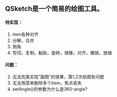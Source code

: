 ## QSketch是一个简易的绘图工具。
#### 待实现：
1. item各种对齐
2. 分解，合并
3. 倒角
4. 剪切，复制，黏贴，旋转，镜像，对齐，撤销，放缩
#### 问题：
2. 无法完美实现“画图”的效果，第1,2次绘图有问题
3. 无法用菜单删除多个item，焦点丢失
5. setAngle()的参数为什么是360-angle?